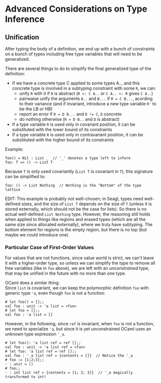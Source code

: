 
# Advanced Considerations on Type Inference


## Unification

After typing the body of a definition, we end up with a bunch of constraints on a bunch of types including free type variables that will need to be generalized.

There are several things to do to simplify the final generalized type of the definition:
 * If we have a concrete type C applied to some types A.., and this concrete type is involved in a subtyping constraint with some `R`, we can:
 	* unify `R` with it if `R` is abstract (`R <: C A..` or `C A.. <: R` gives `C A..`)
 	* pairwaise unify the arguments `A..` and `B...` if `R = C B...`, acording to their variance (and if invariant, introduce a new type variable `R'` to be the LB or HB)
 	* report an error if `R = D B...` and `D != C`, `D` concrete
 	* do nothing otherwise (`R = D B..` and `D` is abstract)
 * If a type variable `R` is used only in covariant position, it can be substituted with the lower bound of its constraints
 * If a type variable `R` is used only in contravariant position, it can be substituted with the higher bound of its constraints

Example:
```
foo() = Nil : List _  // '_' denotes a type left to infere
foo: T => () -> List T
```
Because `T` is only used covariantly (`List T` is covariant in `T`), this signature can be simplified to:
```
foo: () -> List Nothing  // Nothing is the "Bottom" of the type lattice
```

EDIT: This example is probably not well-chosen; in Seagl, types need well-defined sizes, and the size of `List T` depends on the size of `T` (unless it is stored externally, which should not be the case for lists). So there is no actual well-defined  `List Nothing` type. However, the reasoning still holds when applied to things like regions and erased types (which are all the same size since allocated externally), where we truly have subtyping. The bottom element for regions is the empty region, but there is no top (but maybe we could introduce one).


### Particular Case of First-Order Values

For values that are not functions, since value world is strict, we can't leave it with a higher-order type, so unless we can simplify the type to remove all free variables (like in `foo` above), we are left with an *unconstrained* type, that may be unified in the future with no more than one type.

OCaml does a similar thing:  
Since `list` is covariant, we can keep the polymorphic definition `foo` with generic type `'a`, even though `foo` is not a function:
```
# let foo() = [];; 
val foo : unit -> 'a list = <fun>
# let foo = [];;  
val foo : 'a list = []
```
However, in the following, since `ref` is invariant, when `foo` is not a function, we need to specialize `'a`, but since it is yet unconstrained OCaml uses an unknown type expression `'_a`.
```
# let foo(): 'a list ref = ref [];;
val foo : unit -> 'a list ref = <fun>
# let foo: 'a list ref = ref [];;  
val foo : '_a list ref = {contents = []}  // Notice the '_a
# foo := [1;2;3];;
- : unit = ()
# foo;;
- : int list ref = {contents = [1; 2; 3]}  // '_a magically transformed to int!
```





